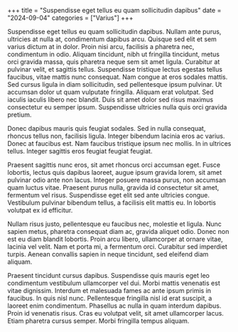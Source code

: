 +++
title = "Suspendisse eget tellus eu quam sollicitudin dapibus"
date = "2024-09-04"
categories = ["Varius"]
+++

Suspendisse eget tellus eu quam sollicitudin dapibus. Nullam ante purus, ultricies at nulla at, condimentum dapibus arcu. Quisque sed elit et sem varius dictum at in dolor. Proin nisi arcu, facilisis a pharetra nec, condimentum in odio. Aliquam tincidunt, nibh ut fringilla tincidunt, metus orci gravida massa, quis pharetra neque sem sit amet ligula. Curabitur at pulvinar velit, et sagittis tellus. Suspendisse tristique lectus egestas tellus faucibus, vitae mattis nunc consequat. Nam congue at eros sodales mattis. Sed cursus ligula in diam sollicitudin, sed pellentesque ipsum pulvinar. Ut accumsan dolor ut quam vulputate fringilla. Aliquam erat volutpat. Sed iaculis iaculis libero nec blandit. Duis sit amet dolor sed risus maximus consectetur eu semper ipsum. Suspendisse ultricies nulla quis orci gravida pretium.

Donec dapibus mauris quis feugiat sodales. Sed in nulla consequat, rhoncus tellus non, facilisis ligula. Integer bibendum lacinia eros ac varius. Donec at faucibus est. Nam faucibus tristique ipsum nec mollis. In in ultrices tellus. Integer sagittis eros feugiat feugiat feugiat.

Praesent sagittis nunc eros, sit amet rhoncus orci accumsan eget. Fusce lobortis, lectus quis dapibus laoreet, augue ipsum gravida lorem, sit amet pulvinar odio ante non lacus. Integer posuere massa purus, non accumsan quam luctus vitae. Praesent purus nulla, gravida id consectetur sit amet, fermentum vel risus. Suspendisse eget elit sed ante ultricies congue. Vestibulum pulvinar bibendum tellus, a facilisis elit mattis eu. In lobortis volutpat ex id efficitur.

Nullam risus justo, pellentesque eu faucibus nec, molestie et ligula. Nunc sapien metus, pharetra consequat diam ac, gravida aliquet odio. Donec non est eu diam blandit lobortis. Proin arcu libero, ullamcorper at ornare vitae, lacinia vel velit. Nam et porta mi, a fermentum orci. Curabitur sed imperdiet turpis. Aenean convallis sapien in neque tincidunt, sed eleifend diam aliquam.

Praesent tincidunt cursus dapibus. Suspendisse quis mauris eget leo condimentum vestibulum ullamcorper vel dui. Morbi mattis venenatis est vitae dignissim. Interdum et malesuada fames ac ante ipsum primis in faucibus. In quis nisl nunc. Pellentesque fringilla nisl id erat suscipit, a laoreet enim condimentum. Phasellus ac nulla in quam interdum dapibus. Proin id venenatis risus. Cras eu volutpat velit, sit amet ullamcorper lacus. Etiam pharetra cursus semper. Morbi fringilla tempus aliquam.